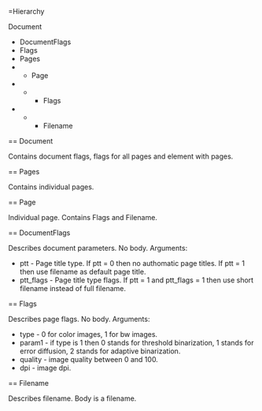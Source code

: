 =Hierarchy

Document
- DocumentFlags
- Flags
- Pages
- - Page
- - - Flags
- - - Filename		

== Document

Contains document flags, flags for all pages and element with pages.

== Pages

Contains individual pages.

== Page

Individual page. Contains Flags and Filename.

== DocumentFlags

Describes document parameters. No body. Arguments:

* ptt - Page title type. If ptt = 0 then no authomatic page titles. If ptt = 1 then use filename as default page title.
* ptt_flags - Page title type flags. If ptt = 1 and ptt_flags = 1 then use short filename instead of full filename.

== Flags

Describes page flags. No body. Arguments:

* type - 0 for color images, 1 for bw images.
* param1 - if type is 1 then 0 stands for threshold binarization, 1 stands for error diffusion, 2 stands for adaptive binarization.
* quality - image quality between 0 and 100.
* dpi - image dpi.

== Filename

Describes filename. Body is a filename.


